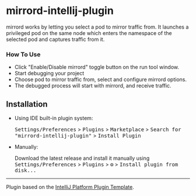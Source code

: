 # mirrord-intellij-plugin

<!-- Plugin description -->
mirrord works by letting you select a pod to mirror traffic from. It launches a privileged pod on the same node which enters the namespace of the selected pod and captures traffic from it.
### How To Use

* Click "Enable/Disable mirrord" toggle button on the run tool window.
* Start debugging your project
* Choose pod to mirror traffic from, select and configure mirrord options.
* The debugged process will start with mirrord, and receive traffic.
 
<!-- Plugin description end -->

## Installation

- Using IDE built-in plugin system:
  
  <kbd>Settings/Preferences</kbd> > <kbd>Plugins</kbd> > <kbd>Marketplace</kbd> > <kbd>Search for "mirrord-intellij-plugin"</kbd> >
  <kbd>Install Plugin</kbd>
  
- Manually:

  Download the latest release and install it manually using
  <kbd>Settings/Preferences</kbd> > <kbd>Plugins</kbd> > <kbd>⚙️</kbd> > <kbd>Install plugin from disk...</kbd>


---
Plugin based on the [IntelliJ Platform Plugin Template][template].

[template]: https://github.com/JetBrains/intellij-platform-plugin-template

